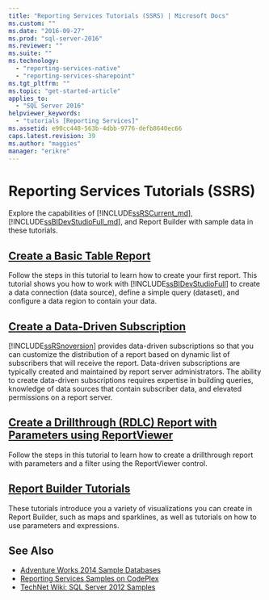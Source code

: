 ```yaml
---
title: "Reporting Services Tutorials (SSRS) | Microsoft Docs"
ms.custom: ""
ms.date: "2016-09-27"
ms.prod: "sql-server-2016"
ms.reviewer: ""
ms.suite: ""
ms.technology: 
  - "reporting-services-native"
  - "reporting-services-sharepoint"
ms.tgt_pltfrm: ""
ms.topic: "get-started-article"
applies_to: 
  - "SQL Server 2016"
helpviewer_keywords: 
  - "tutorials [Reporting Services]"
ms.assetid: e90cc448-563b-4dbb-9776-defb8640ec66
caps.latest.revision: 39
ms.author: "maggies"
manager: "erikre"
---
```

# Reporting Services Tutorials (SSRS)
Explore the capabilities of [!INCLUDE[ssRSCurrent_md](../../a9notintoc/includes/ssrscurrent-md.md)], [!INCLUDE[ssBIDevStudioFull_md](../../a9notintoc/includes/ssbidevstudiofull-md.md)], and Report Builder with sample data in these tutorials.  
  
  
## [Create a Basic Table Report](../../reporting-services/tutorials/create-a-basic-table-report-ssrs-tutorial.md)  
Follow the steps in this tutorial to learn how to create your first report. This tutorial shows you how to work with [!INCLUDE[ssBIDevStudioFull](../../a9notintoc/includes/ssbidevstudiofull-md.md)] to create a data connection (data source), define a simple query (dataset), and configure a data region to contain your data.  
  
## [Create a Data-Driven Subscription](../../reporting-services/tutorials/create-a-data-driven-subscription-ssrs-tutorial.md)  
[!INCLUDE[ssRSnoversion](../../a9notintoc/includes/ssrsnoversion-md.md)] provides data-driven subscriptions so that you can customize the distribution of a report based on dynamic list of subscribers that will receive the report. Data-driven subscriptions are typically created and maintained by report server administrators. The ability to create data-driven subscriptions requires expertise in building queries, knowledge of data sources that contain subscriber data, and elevated permissions on a report server.  
   
## [Create a Drillthrough &#40;RDLC&#41; Report with Parameters using ReportViewer](../../reporting-services/tutorials/628c8775-c62d-45ac-b349-23db86fa4e6c.md)  
Follow the steps in this tutorial to learn how to create a drillthrough report with parameters and a filter using the ReportViewer control.  
  
## [Report Builder Tutorials](../../reporting-services/tutorials/report-builder-tutorials.md)  
These tutorials introduce you a variety of visualizations you can create in Report Builder, such as maps and sparklines, as well as tutorials on how to use parameters and expressions.   
  
  
## See Also  
* [Adventure Works 2014 Sample Databases](https://msftdbprodsamples.codeplex.com/releases/view/125550)  
* [Reporting Services Samples on CodePlex](http://go.microsoft.com/fwlink/?LinkId=198283)  
* [TechNet Wiki: SQL Server 2012 Samples](http://go.microsoft.com/fwlink/?linkID=220734)  
 
  
  
  
